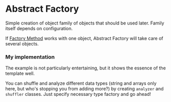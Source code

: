 # Abstract Factory

Simple creation of object family of objects that should be used later. Family itself depends on configuration.

If [Factory Method](../Factory%20Method/README.md) works with one object, Abstract Factory will take care of several objects.

### My implementation

The example is not particularly entertaining, but it shows the essence of the template well.

You can shuffle and analyze different data types (string and arrays only here, but who's stopping you from adding more?) by creating `analyzer` and `shuffler` classes. Just specify necessary type factory and go ahead!